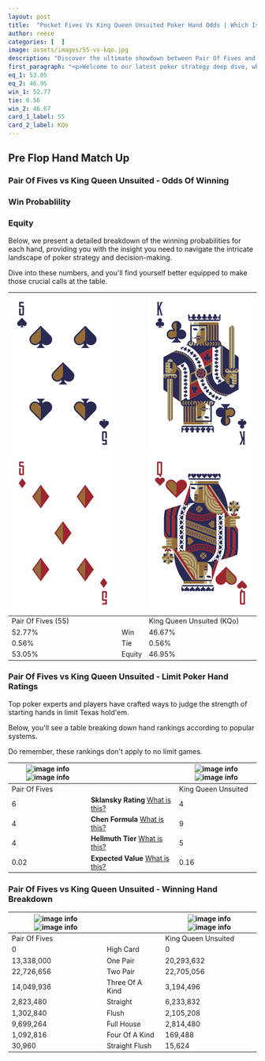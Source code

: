 ```yaml
---
layout: post
title:  "Pocket Fives Vs King Queen Unsuited Poker Hand Odds | Which Is The Better Hand In Poker? A Complete Guide"
author: reece
categories: [  ]
image: assets/images/55-vs-kqo.jpg
description: "Discover the ultimate showdown between Pair Of Fives and King Queen Unsuited in poker! Uncover the odds, strategies, and scenarios where one hand triumphs over the other. Get ready to up your poker game with this thrilling analysis."
first_paragraph: "<p>Welcome to our latest poker strategy deep dive, where we're pitting two distinct hands against each other in a high-stakes showdown: Pair Of Fives vs King Queen Unsuited.</p><p>In the dynamic world of poker, every decision counts, and knowing which hand holds the upper hand is key to your success at the table.</p><p>In this article, we'll dissect these two hands, explore the scenarios where one dominates the other, and equip you with the knowledge to make strategic choices that can tip the odds in your favor.</p><p>Get ready to unravel the intriguing dynamics of these poker hands and elevate your game to new heights.</p>"
eq_1: 53.05
eq_2: 46.95
win_1: 52.77
tie: 0.56
win_2: 46.67
card_1_label: 55
card_2_label: KQo
---
```




[comment]: # (sp0)

## Pre Flop Hand Match Up

<div class="table hand-ratings" markdown="1"> 



### Pair Of Fives vs King Queen Unsuited - Odds Of Winning


  
<div class="row graphs"> 
<div class="col-lg-6">
    <h3>Win Probablility</h3>
    <canvas id="WinChart"></canvas>
</div>
<div class="col-lg-6">
    <h3>Equity</h3>
    <canvas id="EquityChart"></canvas>
</div>
</div>

  Below, we present a detailed breakdown of the winning probabilities for each hand, providing you with the insight you need to navigate the intricate landscape of poker strategy and decision-making. 

Dive into these numbers, and you'll find yourself better equipped to make those crucial calls at the table.


    
| ![image info](assets/images/hand1/5.png) ![image info](assets/images/hand1/5o.png) |  | ![image info](assets/images/hand2/k.png) ![image info](assets/images/hand2/qo.png) |
| -------- | -------- | -------- |
| Pair Of Fives (55) |  | King Queen Unsuited (KQo) |
| 52.77% | Win | 46.67% |
| 0.56% | Tie | 0.56% |
| 53.05% | Equity | 46.95% |




[comment]: # (sp1)



### Pair Of Fives vs King Queen Unsuited - Limit Poker Hand Ratings

Top poker experts and players have crafted ways to judge the strength of starting hands in limit Texas hold'em. 

Below, you'll see a table breaking down hand rankings according to popular systems. 

Do remember, these rankings don't apply to no limit games.


    
| ![image info](https://www.riverpairs.com/assets/images/hand1/5.png) ![image info](https://www.riverpairs.com/assets/images/hand1/5o.png) |  | ![image info](https://www.riverpairs.com/assets/images/hand2/k.png) ![image info](https://www.riverpairs.com/assets/images/hand2/qo.png) |
| -------- | -------- | -------- |
| Pair Of Fives |  | King Queen Unsuited |
| 6 | **Sklansky Rating** [What is this?](/sklansky-rating-explained) | 4 |
| 4 | **Chen Formula** [What is this?](/chen-formula-explained) | 9 |
| 4 | **Hellmuth Tier** [What is this?](/Hellmuth-tier-explained) | 5 |
| 0.02 | **Expected Value** [What is this?](/expected-value-explained) | 0.16 |




[comment]: # (sp2)



### Pair Of Fives vs King Queen Unsuited - Winning Hand Breakdown


    
| ![image info](https://www.riverpairs.com/assets/images/hand1/5.png) ![image info](https://www.riverpairs.com/assets/images/hand1/5o.png) |  | ![image info](https://www.riverpairs.com/assets/images/hand2/k.png) ![image info](https://www.riverpairs.com/assets/images/hand2/qo.png) |
| -------- | -------- | -------- |
| Pair Of Fives |  | King Queen Unsuited |
| 0 | High Card | 0 |
| 13,338,000 | One Pair | 20,293,632 |
| 22,726,656 | Two Pair | 22,705,056 |
| 14,049,936 | Three Of A Kind | 3,194,496 |
| 2,823,480 | Straight | 6,233,832 |
| 1,302,840 | Flush | 2,105,208 |
| 9,699,264 | Full House | 2,814,480 |
| 1,092,816 | Four Of A Kind | 169,488 |
| 30,960 | Straight Flush | 15,624 |




[comment]: # (sp3)



</div>

[comment]: # (sp4)



[comment]: # (sp5)

